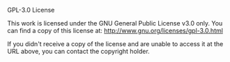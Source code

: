 GPL-3.0 License

This work is licensed under the GNU General Public License v3.0 only.
You can find a copy of this license at:
http://www.gnu.org/licenses/gpl-3.0.html

If you didn't receive a copy of the license and are unable to access it
at the URL above, you can contact the copyright holder.